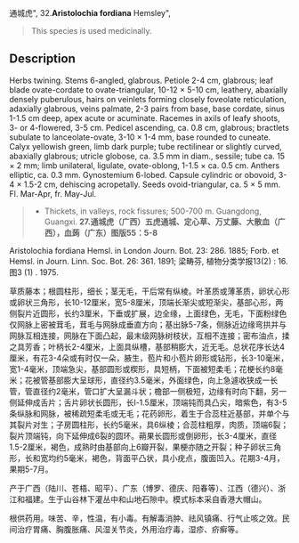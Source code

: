 通城虎",
32.**Aristolochia fordiana** Hemsley",

> This species is used medicinally.

## Description
Herbs twining. Stems 6-angled, glabrous. Petiole 2-4 cm, glabrous; leaf blade ovate-cordate to ovate-triangular, 10-12 × 5-10 cm, leathery, abaxially densely puberulous, hairs on veinlets forming closely foveolate reticulation, adaxially glabrous, veins palmate, 2-3 pairs from base, base cordate, sinus 1-1.5 cm deep, apex acute or acuminate. Racemes in axils of leafy shoots, 3- or 4-flowered, 3-5 cm. Pedicel ascending, ca. 0.8 cm, glabrous; bractlets subulate to lanceolate-ovate, 3-10 × 1-4 mm, base rounded to cuneate. Calyx yellowish green, limb dark purple; tube rectilinear or slightly curved, abaxially glabrous; utricle globose, ca. 3.5 mm in diam., sessile; tube ca. 15 × 2 mm; limb unilateral, ligulate, ovate-oblong, 1-1.5 × ca. 0.5 cm. Anthers elliptic, ca. 0.3 mm. Gynostemium 6-lobed. Capsule cylindric or obovoid, 3-4 × 1.5-2 cm, dehiscing acropetally. Seeds ovoid-triangular, ca. 5 × 5 mm. Fl. Mar-Apr, fr. May-Jul.

> * Thickets, in valleys, rock fissures; 500-700 m. Guangdong, Guangxi.
**27.通城虎（广西）五虎通城、定心草、万丈藤、大散血（广西），血蒟（广东）图版55：5-8**

Aristolochia fordiana Hemsl. in London Journ. Bot. 23: 286. 1885; Forb. et Hemsl. in Journ. Linn. Soc. Bot. 26: 361. 1891; 梁畴芬, 植物分类学报13(2) : 16. 图3 (1) . 1975.

草质藤本；根圆柱形，细长；茎无毛，干后常有纵棱。叶革质或薄革质，卵状心形或卵状三角形，长10-12厘米，宽5-8厘米，顶端长渐尖或短渐尖，基部心形，两侧裂片近圆形，长约3厘米，下垂或扩展，边全缘，上面绿色，无毛，下面粉绿色仅网脉上密被茸毛，茸毛与网脉成垂直方向；基出脉5-7条，侧脉近边缘弯拱并与网脉互相连接，网脉在下面凸起，最末级网脉树枝状，互相不连接；密布油点，揉之具芳香；叶柄长2-4厘米，上面具纵槽，基部稍膨大，近无毛。总状花序长达4厘米，有花3-4朵或有时仅一朵，腋生，苞片和小苞片卵形或钻形，长3-10毫米，宽1-4毫米，顶端急尖，基部圆形或楔形，具短柄，下面被短柔毛；花梗长约8毫米；花被管基部膨大呈球形，直径约3.5毫米，外面绿色，向上急遽收狭成一长管，管直径约2毫米，管口扩大呈漏斗状；檐部一侧极短，边缘有时向下翻，另一侧延伸成舌片；舌片卵状长圆形，长l-1.5厘米，顶端钝而具凸尖，暗紫色，有3-5条纵脉和网脉，被稀疏短柔毛或无毛；花药卵形，着生于合蕊柱近基部，并单个与其裂片对生；子房圆柱形，长约5毫米，具6纵棱；合蕊柱粗厚，肉质，顶端6裂；裂片顶端钝，向下延伸成6裂的圆环。蒴果长圆形或倒卵形，长3-4厘米，直径1.5-2厘米，褐色，成熟时由基部向上6瓣开裂，果梗亦随之开裂；种子卵状三角形，长和宽均约5毫米，褐色，背面平凸状，具小疣点，腹面凹入。花期3-4月，果期5-7月。

产于广西（陆川、苍梧、昭平）、广东（博罗、德庆、阳春等）、江西（德兴）、浙江和福建。生于山谷林下灌丛中和山地石隙中。模式标本采自香港大帽山。

根供药用。味苦、辛，性温，有小毒。有解毒消肿、祛风镇痛、行气止咳之效。民间治疗胃痛、胸腹胀痛、风湿关节炎，外用治疗毒，湿疹、疥癣等。
